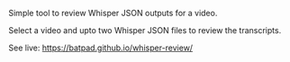 Simple tool to review Whisper JSON outputs for a video.

Select a video and upto two Whisper JSON files to review the transcripts.

See live: https://batpad.github.io/whisper-review/
